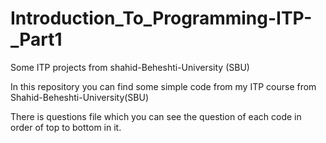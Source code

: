 # Introduction_To_Programming-ITP-_Part1
Some ITP projects from shahid-Beheshti-University (SBU)

In this repository you can find some simple code from my ITP course from Shahid-Beheshti-University(SBU)

There is questions file which you can see the question of each code in order of top to bottom in it.
